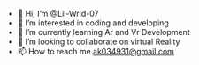 - 👋 Hi, I’m @Lil-Wrld-07
- 👀 I’m interested in coding and developing
- 🌱 I’m currently learning Ar and Vr Development
- 💞️ I’m looking to collaborate on virtual Reality
- 📫 How to reach me ak034931@gmail.com

<!---
Lil-Wrld-07/Lil-Wrld-07 is a ✨ special ✨ repository because its `README.md` (this file) appears on your GitHub profile.
You can click the Preview link to take a look at your changes.
--->
